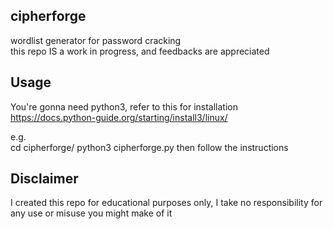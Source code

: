## cipherforge
wordlist generator for password cracking  
this repo IS a work in progress, and feedbacks are appreciated

## Usage 
You're gonna need python3, refer to this for installation https://docs.python-guide.org/starting/install3/linux/  

e.g.  
cd cipherforge/
python3 cipherforge.py
then follow the instructions

## Disclaimer
I created this repo for educational purposes only, I take no responsibility for any use or misuse you might make of it

